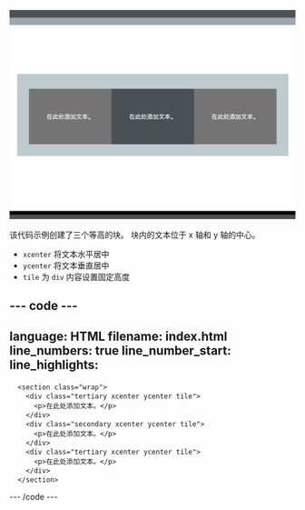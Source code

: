 ![页面中央有三个等高的块。 每个块都有居中文本。](images/three-tiles.PNG)

该代码示例创建了三个等高的块。 块内的文本位于 x 轴和 y 轴的中心。

- `xcenter` 将文本水平居中
- `ycenter` 将文本垂直居中
- `tile` 为 `div` 内容设置固定高度

## --- code ---

language: HTML
filename: index.html
line_numbers: true
line_number_start:
line_highlights:
-----------------------------------------------------

```
  <section class="wrap">
    <div class="tertiary xcenter ycenter tile">
      <p>在此处添加文本。</p>
    </div>
    <div class="secondary xcenter ycenter tile">
      <p>在此处添加文本。</p>
    </div>
    <div class="tertiary xcenter ycenter tile">
      <p>在此处添加文本。</p>
    </div>
  </section>
```

\--- /code ---
